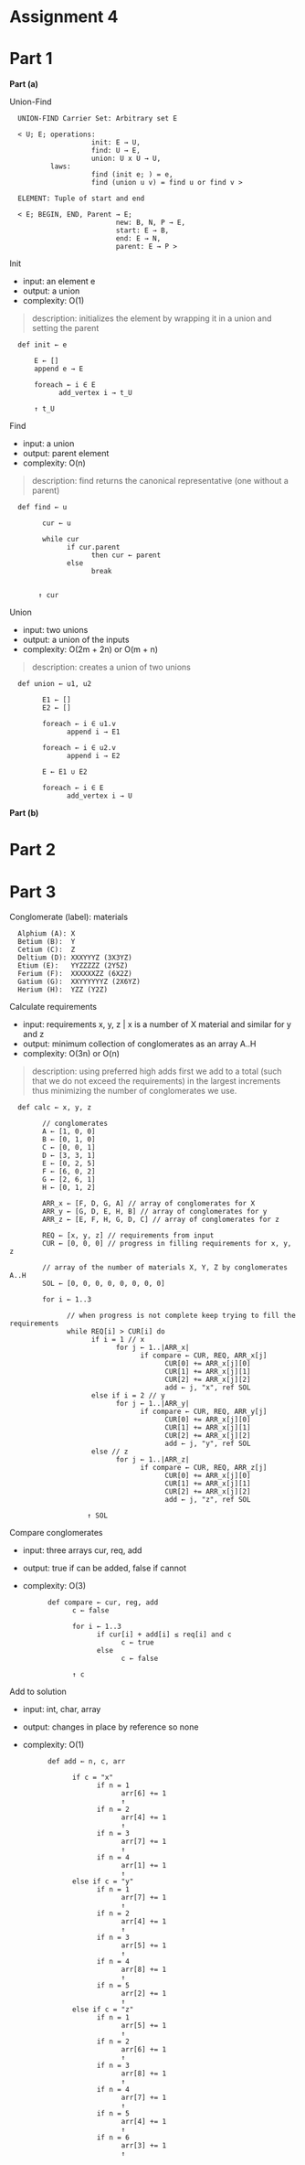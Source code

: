 # **Assignment 4**

# **Part 1**

**Part (a)**

Union-Find

      UNION-FIND Carrier Set: Arbitrary set E

      < U; E; operations:
                        init: E → U,
                        find: U → E,
                        union: U x U → U,
              laws:
                        find (init e; ) = e,
                        find (union u v) = find u or find v >

      ELEMENT: Tuple of start and end

      < E; BEGIN, END, Parent → E;
                              new: B, N, P → E,
                              start: E → B,
                              end: E → N,
                              parent: E → P >

Init

- input: an element e
- output: a union
- complexity: O(1)

> description: initializes the element by wrapping it in a union and setting the parent

      def init ← e

          E ← []
          append e → E

          foreach ← i ∈ E
                add_vertex i → t_U

          ↑ t_U

Find

- input: a union
- output: parent element
- complexity: O(n)

> description: find returns the canonical representative (one without a parent)

      def find ← u

            cur ← u

            while cur
                  if cur.parent
                        then cur ← parent
                  else
                        break


           ↑ cur

Union

- input: two unions
- output: a union of the inputs
- complexity: O(2m + 2n) or O(m + n)

> description: creates a union of two unions

      def union ← u1, u2

            E1 ← []
            E2 ← []

            foreach ← i ∈ u1.v
                  append i → E1

            foreach ← i ∈ u2.v
                  append i → E2

            E ← E1 ∪ E2

            foreach ← i ∈ E
                  add_vertex i → U


**Part (b)**

# **Part 2**

# **Part 3**

Conglomerate (label): materials

      Alphium (A): X
      Betium (B):  Y
      Cetium (C):  Z
      Deltium (D): XXXYYYZ (3X3YZ)
      Etium (E):   YYZZZZZ (2Y5Z)
      Ferium (F):  XXXXXXZZ (6X2Z)
      Gatium (G):  XXYYYYYYZ (2X6YZ)
      Herium (H):  YZZ (Y2Z)

Calculate requirements

- input: requirements x, y, z | x is a number of X material and similar for y and z
- output: minimum collection of conglomerates as an array A..H
- complexity: O(3n) or O(n)

> description: using preferred high adds first we add to a total (such that we do not exceed the requirements) in the largest increments thus minimizing the number of conglomerates we use.


      def calc ← x, y, z

            // conglomerates
            A ← [1, 0, 0]
            B ← [0, 1, 0]
            C ← [0, 0, 1]
            D ← [3, 3, 1]
            E ← [0, 2, 5]
            F ← [6, 0, 2]
            G ← [2, 6, 1]
            H ← [0, 1, 2]

            ARR_x ← [F, D, G, A] // array of conglomerates for X
            ARR_y ← [G, D, E, H, B] // array of conglomerates for y
            ARR_z ← [E, F, H, G, D, C] // array of conglomerates for z

            REQ ← [x, y, z] // requirements from input
            CUR ← [0, 0, 0] // progress in filling requirements for x, y, z

            // array of the number of materials X, Y, Z by conglomerates A..H
            SOL ← [0, 0, 0, 0, 0, 0, 0, 0]

            for i ← 1..3

                  // when progress is not complete keep trying to fill the requirements
                  while REQ[i] > CUR[i] do
                        if i = 1 // x
                              for j ← 1..|ARR_x|
                                    if compare ← CUR, REQ, ARR_x[j]
                                          CUR[0] += ARR_x[j][0]
                                          CUR[1] += ARR_x[j][1]
                                          CUR[2] += ARR_x[j][2]
                                          add ← j, "x", ref SOL
                        else if i = 2 // y
                              for j ← 1..|ARR_y|
                                    if compare ← CUR, REQ, ARR_y[j]
                                          CUR[0] += ARR_x[j][0]
                                          CUR[1] += ARR_x[j][1]
                                          CUR[2] += ARR_x[j][2]
                                          add ← j, "y", ref SOL
                        else // z
                              for j ← 1..|ARR_z|
                                    if compare ← CUR, REQ, ARR_z[j]
                                          CUR[0] += ARR_x[j][0]
                                          CUR[1] += ARR_x[j][1]
                                          CUR[2] += ARR_x[j][2]
                                          add ← j, "z", ref SOL

                       ↑ SOL

Compare conglomerates

- input: three arrays cur, req, add
- output: true if can be added, false if cannot
- complexity: O(3)

            def compare ← cur, reg, add
                  c ← false

                  for i ← 1..3
                        if cur[i] + add[i] ≤ req[i] and c
                              c ← true
                        else
                              c ← false

                  ↑ c


Add to solution

- input: int, char, array
- output: changes in place by reference so none
- complexity: O(1)

            def add ← n, c, arr

                  if c = "x"
                        if n = 1
                              arr[6] += 1
                              ↑
                        if n = 2
                              arr[4] += 1
                              ↑
                        if n = 3
                              arr[7] += 1
                              ↑
                        if n = 4
                              arr[1] += 1
                              ↑
                  else if c = "y"
                        if n = 1
                              arr[7] += 1
                              ↑
                        if n = 2
                              arr[4] += 1
                              ↑
                        if n = 3
                              arr[5] += 1
                              ↑
                        if n = 4
                              arr[8] += 1
                              ↑
                        if n = 5
                              arr[2] += 1
                              ↑
                  else if c = "z"
                        if n = 1
                              arr[5] += 1
                              ↑
                        if n = 2
                              arr[6] += 1
                              ↑
                        if n = 3
                              arr[8] += 1
                              ↑
                        if n = 4
                              arr[7] += 1
                              ↑
                        if n = 5
                              arr[4] += 1
                              ↑
                        if n = 6
                              arr[3] += 1
                              ↑
